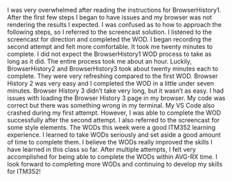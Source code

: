I was very overwhelmed after reading the instructions for BrowserHistory1. After the first few steps I began to have issues and my browser was not rendering the results I expected. I was confused as to how to approach the following steps, so I referred to the screencast solution. I listened to the screencast for direction and completed the WOD. I began recording the second attempt and felt more comfortable. It took me twenty minutes to complete.
I did not expect the BrowserHistory1 WOD process to take as long as it did. The entire process took me about an hour. Luckily, BrowserHistory2 and BrowserHistory3 took about twenty minutes each to complete. They were very refreshing compared to the first WOD. Browser History 2 was very easy and I completed the WOD in a little under seven minutes. Browser History 3 didn’t take very long, but it wasn’t as easy. I had issues with loading the Browser History 3 page in my browser. My code was correct but there was something wrong in my terminal. My VS Code also crashed during my first attempt. However, I was able to complete the WOD successfully after the second attempt. I also referred to the screencast for some style elements. The WODs this week were a good ITM352 learning experience. I learned to take WODs seriously and set aside a good amount of time to complete them. I believe the WODs really improved the skills I have learned in this class so far. After multiple attempts, I felt very accomplished for being able to complete the WODs within AVG-RX time. I look forward to completing more WODs and continuing to develop my skills for ITM352!
